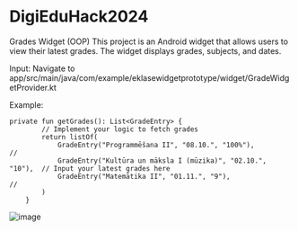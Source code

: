 # DigiEduHack2024

Grades Widget (OOP)
This project is an Android widget that allows users to view their latest grades. The widget displays grades, subjects, and dates. 

Input:
Navigate to app/src/main/java/com/example/eklasewidgetprototype/widget/GradeWidgetProvider.kt

Example:
```
private fun getGrades(): List<GradeEntry> {
        // Implement your logic to fetch grades
        return listOf(
            GradeEntry("Programmēšana II", "08.10.", "100%"),            //
            GradeEntry("Kultūra un māksla I (mūzika)", "02.10.", "10"),  // Input your latest grades here
            GradeEntry("Matemātika II", "01.11.", "9"),                  //
        )
    }
```
![image](https://github.com/user-attachments/assets/ff52c59e-4554-4d62-9e83-b7badfd98b45)





